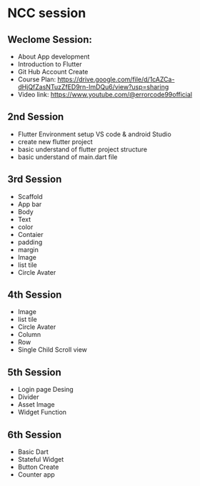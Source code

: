 # NCC session

## Weclome Session:
* About App development
* Introduction to Flutter
* Git Hub Account Create
* Course Plan: https://drive.google.com/file/d/1cAZCa-dHjQfZasNTuzZfED9rn-lmDQu6/view?usp=sharing
* Video link: https://www.youtube.com/@errorcode99official

## 2nd Session
* Flutter Environment setup VS code & android Studio
* create new flutter project
* basic understand of flutter project structure
* basic understand of main.dart file

## 3rd Session
* Scaffold
* App bar
* Body
* Text 
* color
* Contaier
* padding
* margin
* Image
* list tile
* Circle Avater

## 4th Session
* Image
* list tile
* Circle Avater
* Column 
* Row
* Single Child Scroll view

## 5th Session
* Login page Desing
* Divider
* Asset Image
* Widget Function 

## 6th Session
* Basic Dart
* Stateful Widget
* Button Create
* Counter app 
